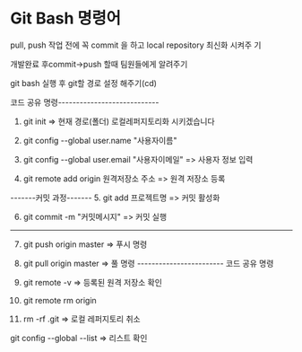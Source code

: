 # Git Bash 명령어

pull, push 작업 전에 꼭 commit 을 하고 local repository 최신화 시켜주
기

개발완료 후commit->push 할때 팀원들에게 알려주기

git bash 실행 후 git할 경로 설정 해주기(cd)

코드 공유 명령----------------------------
1. git init
=> 현재 경로(폴더) 로컬레퍼지토리화 시키겠습니다

2. git config --global user.name "사용자이름"
3. git config --global user.email "사용자이메일"
=> 사용자 정보 입력


4. git remote add origin 원격저장소 주소
=> 원격 저장소 등록

-------커밋 과정-------
5. git add 프로젝트명
=> 커밋 활성화

6. git commit -m "커밋메시지"
=> 커밋 실행
-------------------------

7. git push origin master
=> 푸시 명령

8. git pull origin master
=> 풀 명령
------------------------ 코드 공유 명령

9. git remote -v
=> 등록된 원격 저장소 확인

10. git remote rm origin 

11. rm -rf .git
=> 로컬 레퍼지토리 취소

git config --global --list
=> 리스트 확인
